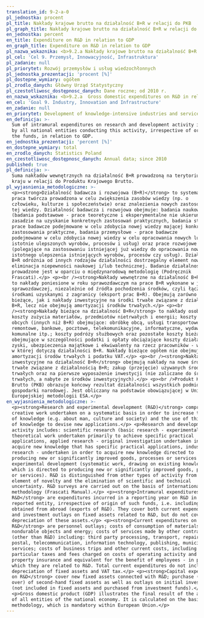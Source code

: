 ```yaml
---
translation_id: 9-2-a-0
pl_jednostka: procent
pl_title: Nakłady krajowe brutto na działalność B+R w relacji do PKB
pl_graph_title: Nakłady krajowe brutto na działalność B+R w relacji do PKB
en_jednostka: percent
en_title: Expenditure on R&D in relation to GDP
en_graph_title: Expenditure on R&D in relation to GDP
pl_nazwa_wskaznika: <b>9.2.a Nakłady krajowe brutto na działalność B+R w relacji do PKB</b>
pl_cel: 'Cel 9. Przemysł, Innowacyjność, Infrastruktura'
pl_zadanie: null
pl_priorytet: Rozwój przemysłów i usług wiedzochłonnych
pl_jednostka_prezentacji: 'procent [%]'
pl_dostepne_wymiary: ogółem
pl_zrodlo_danych: Główny Urząd Statystyczny
pl_czestotliwosc_dostępnosc_danych: Dane roczne; od 2010 r.
en_nazwa_wskaznika: <b>9.2.a  Gross domestic expenditures on R&D in relation to GDP</b>
en_cel: 'Goal 9. Industry, Innovation and Infrastructure'
en_zadanie: null
en_priorytet: Development of knowledge-intensive industries and services
en_definicja: >-
  Sum of intramural expenditures on research and development activity incurred
  by all national entities conducting this activity, irrespective of origin of
  the funds, in relation to GDP.
en_jednostka_prezentacji: 'percent [%]'
en_dostepne_wymiary: total
en_zrodlo_danych: Statistics Poland
en_czestotliwosc_dostępnosc_danych: Annual data; since 2010
published: true
pl_definicja: >-
  Suma nakładów wewnętrznych na działalność B+R prowadzoną na terytorium danego
  kraju w relacji do Produktu Krajowego Brutto.
pl_wyjasnienia_metodologiczne: >-
  <p><strong>Działalność badawcza i rozwojowa (B+R)</strong> to systematyczna
  praca twórcza prowadzona w celu zwiększenia zasobów wiedzy (np. o
  człowieku, kulturze i społeczeństwie) oraz znalezienia nowych zastosowań dla
  tej wiedzy. Działalność badawcza i rozwojowa obejmuje: badania naukowe
  (badania podstawowe - prace teoretyczne i eksperymentalne nie ukierunkowane w
  zasadzie na uzyskanie konkretnych zastosowań praktycznych, badania stosowane -
  prace badawcze podejmowane w celu zdobycia nowej wiedzy mającej konkretne
  zastosowania praktyczne, badania przemysłowe - prace badawcze
  podejmowane w celu zdobycia nowej wiedzy w celu opracowania nowych lub
  istotnie ulepszonych wyrobów, procesów i usług) oraz prace rozwojowe
  (polegające na zastosowaniu istniejącej już wiedzy do opracowania nowych lub
  istotnego ulepszenia istniejących wyrobów, procesów czy usług). Działalność
  B+R odróżnia od innych rodzajów działalności dostrzegalny element nowości i
  eliminacja niepewności naukowej i/lub technicznej. Badanie działalności B+R
  prowadzone jest w oparciu o międzynarodową metodologię (Podręcznik
  Frascati).</p> <p><br /><strong>Nakłady wewnętrzne na działalność B+R</strong>
  to nakłady poniesione w roku sprawozdawczym na prace B+R wykonane w jednostce
  sprawozdawczej, niezależnie od źródła pochodzenia środków, czyli łącznie ze
  środkami uzyskanymi z zagranicy (eksport prac B+R). Obejmują zarówno nakłady
  bieżące, jak i nakłady inwestycyjne na środki trwałe związane z działalnością
  B+R, lecz nie obejmują amortyzacji środków trwałych.</p> <p><br
  /><strong>Nakłady bieżące na działalność B+R</strong> to nakłady osobowe;
  koszty zużycia materiałów, przedmiotów nietrwałych i energii; koszty usług
  obcych (innych niż B+R) obejmujące: obróbkę obcą, usługi transportowe,
  remontowe, bankowe, pocztowe, telekomunikacyjne, informatyczne, wydawnicze,
  komunalne itp.; koszty podróży służbowych oraz pozostałe koszty bieżące
  obejmujące w szczególności podatki i opłaty obciążające koszty działalności i
  zyski, ubezpieczenia majątkowe i ekwiwalenty na rzecz pracowników - w części,
  w której dotyczą działalności B+R. Nakłady bieżące ogółem nie obejmują
  amortyzacji środów trwałych i podatku VAT.</p> <p><br /><strong>Nakłady
  inwestycyjne na działalność B+R</strong> obejmują nakłady na nowe środki
  trwałe związane z działalnością B+R; zakup (przejęcie) używanych środków
  trwałych oraz na pierwsze wyposażenie inwestycji (nie zaliczane do środków
  trwałych, a nabyte ze środków inwestycyjnych).</p> <p><br />Produkt Krajowy
  Brutto (PKB) obrazuje końcowy rezultat działalności wszystkich podmiotów
  gospodarki narodowej. Jest obliczany na podstawie obowiązującej w Unii
  Europejskiej metodologii ESA.</p>
en_wyjasnienia_metodologiczne: >-
  <p><strong>Research and experimental development (R&D)</strong> comprise
  creative work undertaken on a systematic basis in order to increase the stock
  of knowledge (e.g. about man, culture and society) and the use of this stock
  of knowledge to devise new applications.</p> <p>Research and development
  activity includes: scientific research (basic research - experimental or
  theoretical work undertaken primarily to achieve specific practical
  applications, applied research - original investigation undertaken in order to
  acquire new knowledge that has specific practical applications, industrial
  research - undertaken in order to acquire new knowledge directed to
  producing new or significantly improved goods, processes or services and
  experimental development (systematic work, drawing on existing knowledge,
  which is directed to producing new or significantly improved goods, processes
  or services). R&D is distinguished from other types of activity from visible
  element of novelty and the elimination of scientific and technical
  uncertainty. R&D surveys are carried out on the basis of international
  methodology (Frascati Manual).</p> <p><strong>Intramural expenditures on
  R&D</strong> are expenditures incurred in a reporting year on R&D in the
  reported entity, irrespective of origin of such funds, i.e. including funds
  obtained from abroad (exports of R&D). They cover both current expenditures
  and investment outlays on fixed assets related to R&D, but do not cover
  depreciation of these assets.</p> <p><strong>Current expenditures on
  R&D</strong> are personnel outlays; costs of consumption of materials,
  nondurable objects and energy; costs of services made by other contractions
  (other than R&D) including: third party processing, transport, repair, bank,
  postal, telecommunication, information technology, publishing, municipal, etc.
  services; costs of business trips and other current costs, including in
  particular taxes and fees charged on costs of operating activity and profits,
  property insurance and equivalent for the benefit of employees - in part in
  which they are related to R&D. Total current expenditures do not include
  depreciation of fixed assets and VAT tax.</p> <p><strong>Capital expenditures
  on R&D</strong> cover new fixed assets connected with R&D; purchase (taking
  over) of second-hand fixed assets as well as outlays on initial investments
  (not included in fixed assets and purchased from investment funds).</p>
  <p>Gross domestic product (GDP) illustrates the final result of the activity
  of all entities of the national economy. It is calculated on the basis of ESA
  methodology, which is mandatory within European Union.</p>
---
```

